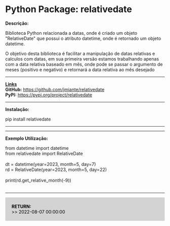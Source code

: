 <h1>Python Package: relativedate</h1>

<b>Descrição:</b>
<p>
    Biblioteca Python relacionada a datas, onde é criado um objeto "RelativeDate" que possui o atributo datetime, onde é retornado um objeto datetime.
</p>
<p>
    O objetivo desta biblioteca é facilitar a manipulação de datas relativas e calculos com datas, em sua primeira versão estamos trabalhando apenas com a data relativa baseado em mês, onde pode se passar o argumento de meses (positivo e negativo) e retornará a data relativa ao mês desejado
</p>

<hr>
<u><b>Links</b></u> <br>
<b>GitHub:</b> <a href="https://github.com/jmiante/relativedate/">https://github.com/jmiante/relativedate</a> <br>
<b>PyPI:</b> <a href="https://pypi.org/project/relativedate/">https://pypi.org/project/relativedate</a>

<hr>
<b>Instalação:</b>
<p>pip install relativedate</p>
<hr>

<hr>
<b>Exemplo Utilização:</b>
<p>
    from datetime import datetime <br>
    from relativedate import RelativeDate <br>
    <br>
    dt = datetime(year=2023, month=5, day=7)<br>
    rd = RelativeDate(year=2023, month=5, day=22)<br>
    <br>
    print(rd.get_relative_month(-9))<br><br>
</p>
<hr>
<p style="background: lightgray; color: black; padding: 20px;">
    <b>RETURN:</b><br>
    >> 2022-08-07 00:00:00
</p>

